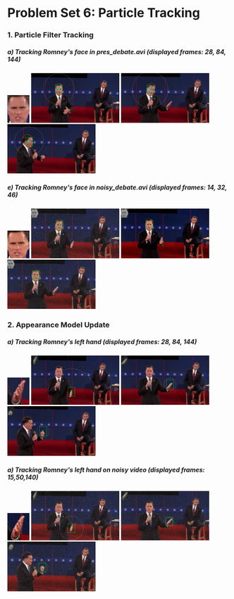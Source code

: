 # Problem Set 6: Particle Tracking

### 1. Particle Filter Tracking
##### a) Tracking Romney's face in pres\_debate.avi (displayed frames: 28, 84, 144)
<img src="output/ps6-1-a-1.png" width="50"/> <img src="output/ps6-1-a-2.png" width="200"/> <img src="output/ps6-1-a-3.png" width="200"/> <img src="output/ps6-1-a-4.png" width="200"/>
##### e) Tracking Romney's face in noisy\_debate.avi (displayed frames: 14, 32, 46)
<img src="output/ps6-1-e-1.png" width="50"/> <img src="output/ps6-1-e-2.png" width="200"/> <img src="output/ps6-1-e-3.png" width="200"/> <img src="output/ps6-1-e-4.png" width="200"/>

### 2. Appearance Model Update
##### a) Tracking Romney's left hand (displayed frames: 28, 84, 144)
<img src="output/ps6-2-a-1.png" width="50"/> <img src="output/ps6-2-a-2.png" width="200"/> <img src="output/ps6-2-a-3.png" width="200"/> <img src="output/ps6-2-a-4.png" width="200"/>
##### a) Tracking Romney's left hand on noisy video (displayed frames: 15,50,140)
<img src="output/ps6-2-b-1.png" width="50"/> <img src="output/ps6-2-b-2.png" width="200"/> <img src="output/ps6-2-b-3.png" width="200"/> <img src="output/ps6-2-b-4.png" width="200"/>
